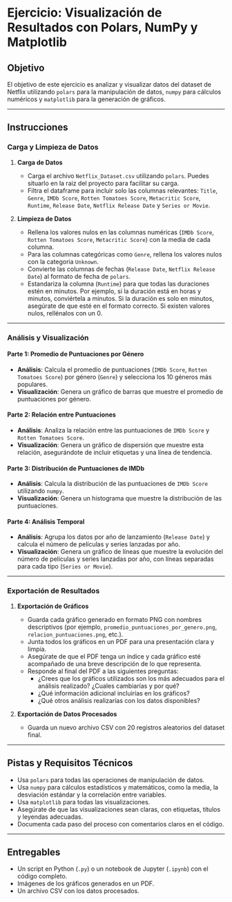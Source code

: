 # Ejercicio: Visualización de Resultados con Polars, NumPy y Matplotlib

## Objetivo
El objetivo de este ejercicio es analizar y visualizar datos del dataset de Netflix utilizando `polars` para la manipulación de datos, `numpy` para cálculos numéricos y `matplotlib` para la generación de gráficos.

<hr>

## Instrucciones

### Carga y Limpieza de Datos

1. **Carga de Datos**  
   - Carga el archivo `Netflix_Dataset.csv` utilizando `polars`. Puedes situarlo en la raiz del proyecto para facilitar su carga.
   - Filtra el dataframe para incluir solo las columnas relevantes: `Title`, `Genre`, `IMDb Score`, `Rotten Tomatoes Score`, `Metacritic Score`, `Runtime`, `Release Date`, `Netflix Release Date` y `Series or Movie`.

2. **Limpieza de Datos**  
   - Rellena los valores nulos en las columnas numéricas (`IMDb Score`, `Rotten Tomatoes Score`, `Metacritic Score`) con la media de cada columna.
   - Para las columnas categóricas como `Genre`, rellena los valores nulos con la categoria `Unknown`.
   - Convierte las columnas de fechas (`Release Date`, `Netflix Release Date`) al formato de fecha de `polars`.
   - Estandariza la columna (`Runtime`) para que todas las duraciones estén en minutos. Por ejemplo, si la duración está en horas y minutos, conviértela a minutos. Si la duración es solo en minutos, asegúrate de que esté en el formato correcto. Si existen valores nulos, rellénalos con un 0.

<hr>

### Análisis y Visualización

#### Parte 1: Promedio de Puntuaciones por Género
- **Análisis**: Calcula el promedio de puntuaciones (`IMDb Score`, `Rotten Tomatoes Score`) por género (`Genre`) y selecciona los 10 géneros más populares.
- **Visualización**: Genera un gráfico de barras que muestre el promedio de puntuaciones por género.

#### Parte 2: Relación entre Puntuaciones
- **Análisis**: Analiza la relación entre las puntuaciones de `IMDb Score` y `Rotten Tomatoes Score`.
- **Visualización**: Genera un gráfico de dispersión que muestre esta relación, asegurándote de incluir etiquetas y una línea de tendencia.

#### Parte 3: Distribución de Puntuaciones de IMDb
- **Análisis**: Calcula la distribución de las puntuaciones de `IMDb Score` utilizando `numpy`.
- **Visualización**: Genera un histograma que muestre la distribución de las puntuaciones.

#### Parte 4: Análisis Temporal
- **Análisis**: Agrupa los datos por año de lanzamiento (`Release Date`) y calcula el número de películas y series lanzadas por año.
- **Visualización**: Genera un gráfico de líneas que muestre la evolución del número de películas y series lanzadas por año, con líneas separadas para cada tipo (`Series or Movie`).

<hr>

### Exportación de Resultados

1. **Exportación de Gráficos**  
    - Guarda cada gráfico generado en formato PNG con nombres descriptivos (por ejemplo, `promedio_puntuaciones_por_genero.png`, `relacion_puntuaciones.png`, etc.).
    - Junta todos los gráficos en un PDF para una presentación clara y limpia.
    - Asegúrate de que el PDF tenga un índice y cada gráfico esté acompañado de una breve descripción de lo que representa.
    - Responde al final del PDF a las siguientes preguntas:
        - ¿Crees que los gráficos utilizados son los más adecuados para el análisis realizado? ¿Cuales cambiarías y por qué?
        - ¿Qué información adicional incluirías en los gráficos?
        - ¿Qué otros análisis realizarías con los datos disponibles?


2. **Exportación de Datos Procesados**  
   - Guarda un nuevo archivo CSV con 20 registros aleatorios del dataset final.

<hr>

## Pistas y Requisitos Técnicos
- Usa `polars` para todas las operaciones de manipulación de datos.
- Usa `numpy` para cálculos estadísticos y matemáticos, como la media, la desviación estándar y la correlación entre variables.
- Usa `matplotlib` para todas las visualizaciones.
- Asegúrate de que las visualizaciones sean claras, con etiquetas, títulos y leyendas adecuadas.
- Documenta cada paso del proceso con comentarios claros en el código.


<hr>

## Entregables
- Un script en Python (`.py`) o un notebook de Jupyter (`.ipynb`) con el código completo.
- Imágenes de los gráficos generados en un PDF.
- Un archivo CSV con los datos procesados.

